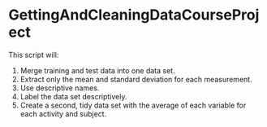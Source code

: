 # GettingAndCleaningDataCourseProject

This script will:
1. Merge training and test data into one data set.
2. Extract only the mean and standard deviation for each measurement.
3. Use descriptive names.
4. Label the data set descriptively.
5. Create a second, tidy data set with the average of each variable for each activity and subject.
